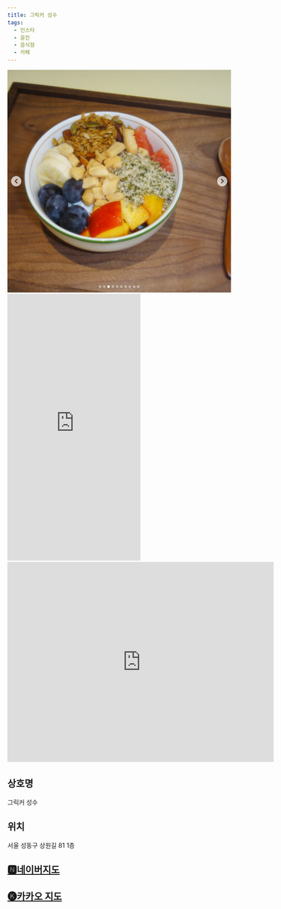 ```yaml
---
title: 그릭커 성수
tags:
  - 인스타
  - 윤진
  - 음식점
  - 카페
---
```

<img src="assets/Screenshot_122.png">
<iframe src="https://www.instagram.com/p/C-LXKHlyk9k/embed" frameborder="0" scrolling="auto" allowtransparency="true" height="600"></iframe>
<iframe src="https://www.google.com/maps/embed?pb=!1m18!1m12!1m3!1d3163.1666980189502!2d127.04477841185522!3d37.55113617192602!2m3!1f0!2f0!3f0!3m2!1i1024!2i768!4f13.1!3m3!1m2!1s0x357ca5f49b19c349%3A0xa3cdc7f61f11d5bd!2z6re466at7LukIOyEseyImCBHcmVla2VyIHNlb25nc3U!5e0!3m2!1sko!2skr!4v1741439435824!5m2!1sko!2skr" width="600" height="450" style="border:0;" allowfullscreen="" loading="lazy" referrerpolicy="no-referrer-when-downgrade"></iframe>

## 상호명
그릭커 성수

## 위치
서울 성동구 상원길 81 1층


## [🅽네이버지도](https://naver.me/FsRJZwRg)

## [🅚카카오 지도](https://place.map.kakao.com/1709212991)
